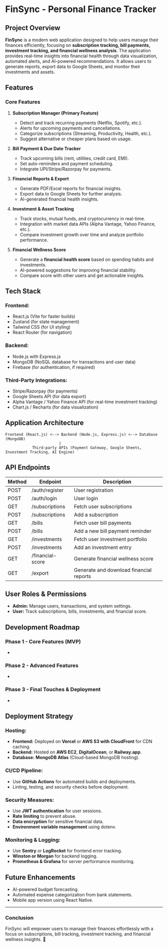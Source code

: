 # FinSync - Personal Finance Tracker

## Project Overview

**FinSync** is a modern web application designed to help users manage their finances efficiently, focusing on **subscription tracking, bill payments, investment tracking, and financial wellness analysis**. The application provides real-time insights into financial health through data visualization, automated alerts, and AI-powered recommendations. It allows users to generate reports, export data to Google Sheets, and monitor their investments and assets.

## Features

### Core Features

1. **Subscription Manager (Primary Feature)**

   - Detect and track recurring payments (Netflix, Spotify, etc.).
   - Alerts for upcoming payments and cancellations.
   - Categorize subscriptions (Streaming, Productivity, Health, etc.).
   - Suggest alternative or cheaper plans based on usage.

2. **Bill Payment & Due Date Tracker**

   - Track upcoming bills (rent, utilities, credit card, EMI).
   - Set auto-reminders and payment scheduling.
   - Integrate UPI/Stripe/Razorpay for payments.

3. **Financial Reports & Export**

   - Generate PDF/Excel reports for financial insights.
   - Export data to Google Sheets for further analysis.
   - AI-generated financial health insights.

4. **Investment & Asset Tracking**

   - Track stocks, mutual funds, and cryptocurrency in real-time.
   - Integration with market data APIs (Alpha Vantage, Yahoo Finance, etc.).
   - Compare investment growth over time and analyze portfolio performance.

5. **Financial Wellness Score**

   - Generate a **financial health score** based on spending habits and investments.
   - AI-powered suggestions for improving financial stability.
   - Compare score with other users and get actionable insights.

## Tech Stack

### Frontend:

- React.js (Vite for faster builds)
- Zustand (for state management)
- Tailwind CSS (for UI styling)
- React Router (for navigation)

### Backend:

- Node.js with Express.js
- MongoDB (NoSQL database for transactions and user data)
- Firebase (for authentication, if required)

### Third-Party Integrations:

- Stripe/Razorpay (for payments)
- Google Sheets API (for data export)
- Alpha Vantage / Yahoo Finance API (for real-time investment tracking)
- Chart.js / Recharts (for data visualization)

## Application Architecture

```
Frontend (React.js) <--> Backend (Node.js, Express.js) <--> Database (MongoDB)
                        |
            Third-party APIs (Payment Gateway, Google Sheets, Investment Tracking, AI Engine)
```

## API Endpoints

| Method | Endpoint         | Description                             |
| ------ | ---------------- | --------------------------------------- |
| POST   | /auth/register   | User registration                       |
| POST   | /auth/login      | User login                              |
| GET    | /subscriptions   | Fetch user subscriptions                |
| POST   | /subscriptions   | Add a subscription                      |
| GET    | /bills           | Fetch user bill payments                |
| POST   | /bills           | Add a new bill payment reminder         |
| GET    | /investments     | Fetch user investment portfolio         |
| POST   | /investments     | Add an investment entry                 |
| GET    | /financial-score | Generate financial wellness score       |
| GET    | /export          | Generate and download financial reports |

## User Roles & Permissions

- **Admin:** Manage users, transactions, and system settings.
- **User:** Track subscriptions, bills, investments, and financial score.

## Development Roadmap

### Phase 1 - Core Features (MVP)

-

### Phase 2 - Advanced Features

-

### Phase 3 - Final Touches & Deployment

-

## Deployment Strategy

### Hosting:

- **Frontend:** Deployed on **Vercel** or **AWS S3 with CloudFront** for CDN caching.
- **Backend:** Hosted on **AWS EC2**, **DigitalOcean**, or **Railway.app**.
- **Database:** **MongoDB Atlas** (Cloud-based MongoDB hosting).

### CI/CD Pipeline:

- Use **GitHub Actions** for automated builds and deployments.
- Linting, testing, and security checks before deployment.

### Security Measures:

- Use **JWT authentication** for user sessions.
- **Rate limiting** to prevent abuse.
- **Data encryption** for sensitive financial data.
- **Environment variable management** using dotenv.

### Monitoring & Logging:

- Use **Sentry** or **LogRocket** for frontend error tracking.
- **Winston or Morgan** for backend logging.
- **Prometheus & Grafana** for server performance monitoring.

## Future Enhancements

- AI-powered budget forecasting.
- Automated expense categorization from bank statements.
- Mobile app version using React Native.

---

### Conclusion

FinSync will empower users to manage their finances effortlessly with a focus on subscriptions, bill tracking, investment tracking, and financial wellness insights. 🚀

